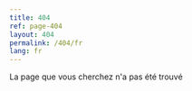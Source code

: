 ```yaml
---
title: 404
ref: page-404
layout: 404
permalink: /404/fr
lang: fr
---
```


La page que vous cherchez n'a pas été trouvé